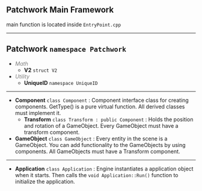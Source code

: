 ## Patchwork Main Framework
main function is located inside `EntryPoint.cpp`
* * *
## Patchwork `namespace Patchwork`
- *<span style="color: #7f7f7f;">Math</span>*
    - **V2** `struct V2`
- *<span style="color: #7f7f7f;">Utility</span>*
    - **UniqueID** `namespace UniqueID`
* * *
- **Component** `class Component` : Component interface class for creating components. GetType() is a pure virtual function. All derived classes must implement it.
	- **Transform** `class Transform : public Component` : Holds the position and rotation of a GameObject. Every GameObject must have a transform component. 
- **GameObject** `class GameObject` : Every entity in the scene is a GameObject. You can add functionality to the GameObjects by using components. All GameObjects must have a Transform component.
* * *
- **Application** `class Application` : Engine instantiates a application object when it starts. Then calls the `void Application::Run()` function to initialize the application.